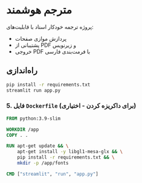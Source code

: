 # مترجم هوشمند

پروژه ترجمه خودکار اسناد با قابلیت‌های:
- پردازش موازی صفحات
- پشتیبانی از PDF و زیرنویس
- خروجی PDF با فرمت‌بندی فارسی

## راه‌اندازی
```bash
pip install -r requirements.txt
streamlit run app.py

```
### 5. فایل `Dockerfile` (برای داکریزه کردن - اختیاری)
```dockerfile
FROM python:3.9-slim

WORKDIR /app
COPY . .

RUN apt-get update && \
    apt-get install -y libgl1-mesa-glx && \
    pip install -r requirements.txt && \
    mkdir -p /app/fonts

CMD ["streamlit", "run", "app.py"]
